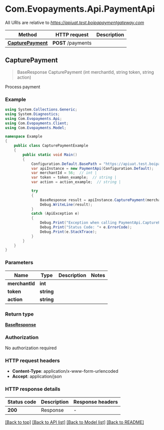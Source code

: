 # Com.Evopayments.Api.PaymentApi

All URIs are relative to *https://apiuat.test.boipapaymentgateway.com*

Method | HTTP request | Description
------------- | ------------- | -------------
[**CapturePayment**](PaymentApi.md#capturepayment) | **POST** /payments | 



## CapturePayment

> BaseResponse CapturePayment (int merchantId, string token, string action)



Process payment

### Example

```csharp
using System.Collections.Generic;
using System.Diagnostics;
using Com.Evopayments.Api;
using Com.Evopayments.Client;
using Com.Evopayments.Model;

namespace Example
{
    public class CapturePaymentExample
    {
        public static void Main()
        {
            Configuration.Default.BasePath = "https://apiuat.test.boipapaymentgateway.com";
            var apiInstance = new PaymentApi(Configuration.Default);
            var merchantId = 56;  // int | 
            var token = token_example;  // string | 
            var action = action_example;  // string | 

            try
            {
                BaseResponse result = apiInstance.CapturePayment(merchantId, token, action);
                Debug.WriteLine(result);
            }
            catch (ApiException e)
            {
                Debug.Print("Exception when calling PaymentApi.CapturePayment: " + e.Message );
                Debug.Print("Status Code: "+ e.ErrorCode);
                Debug.Print(e.StackTrace);
            }
        }
    }
}
```

### Parameters


Name | Type | Description  | Notes
------------- | ------------- | ------------- | -------------
 **merchantId** | **int**|  | 
 **token** | **string**|  | 
 **action** | **string**|  | 

### Return type

[**BaseResponse**](BaseResponse.md)

### Authorization

No authorization required

### HTTP request headers

- **Content-Type**: application/x-www-form-urlencoded
- **Accept**: application/json


### HTTP response details
| Status code | Description | Response headers |
|-------------|-------------|------------------|
| **200** | Response |  -  |

[[Back to top]](#)
[[Back to API list]](../README.md#documentation-for-api-endpoints)
[[Back to Model list]](../README.md#documentation-for-models)
[[Back to README]](../README.md)

